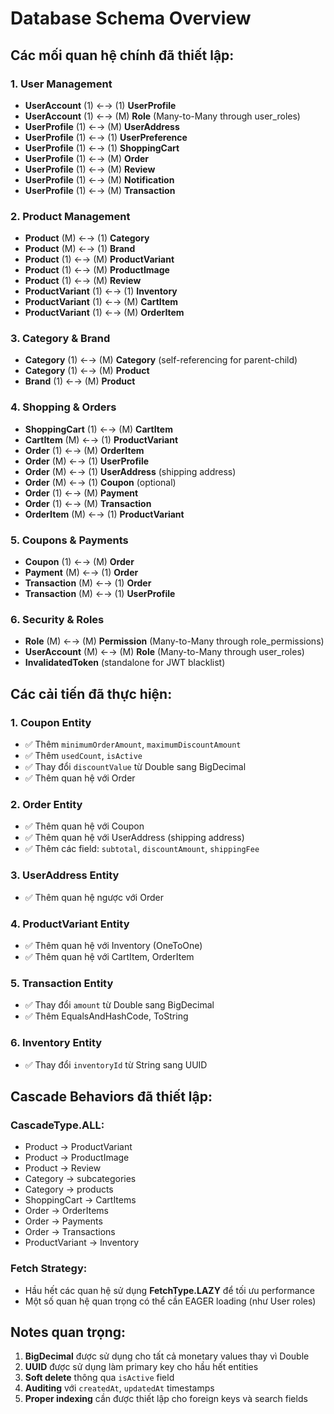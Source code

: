 # Database Schema Overview

## Các mối quan hệ chính đã thiết lập:

### 1. User Management
- **UserAccount** (1) ←→ (1) **UserProfile**
- **UserAccount** (1) ←→ (M) **Role** (Many-to-Many through user_roles)
- **UserProfile** (1) ←→ (M) **UserAddress**
- **UserProfile** (1) ←→ (1) **UserPreference**
- **UserProfile** (1) ←→ (1) **ShoppingCart**
- **UserProfile** (1) ←→ (M) **Order**
- **UserProfile** (1) ←→ (M) **Review**
- **UserProfile** (1) ←→ (M) **Notification**
- **UserProfile** (1) ←→ (M) **Transaction**

### 2. Product Management
- **Product** (M) ←→ (1) **Category**
- **Product** (M) ←→ (1) **Brand**
- **Product** (1) ←→ (M) **ProductVariant**
- **Product** (1) ←→ (M) **ProductImage**
- **Product** (1) ←→ (M) **Review**
- **ProductVariant** (1) ←→ (1) **Inventory**
- **ProductVariant** (1) ←→ (M) **CartItem**
- **ProductVariant** (1) ←→ (M) **OrderItem**

### 3. Category & Brand
- **Category** (1) ←→ (M) **Category** (self-referencing for parent-child)
- **Category** (1) ←→ (M) **Product**
- **Brand** (1) ←→ (M) **Product**

### 4. Shopping & Orders
- **ShoppingCart** (1) ←→ (M) **CartItem**
- **CartItem** (M) ←→ (1) **ProductVariant**
- **Order** (1) ←→ (M) **OrderItem**
- **Order** (M) ←→ (1) **UserProfile**
- **Order** (M) ←→ (1) **UserAddress** (shipping address)
- **Order** (M) ←→ (1) **Coupon** (optional)
- **Order** (1) ←→ (M) **Payment**
- **Order** (1) ←→ (M) **Transaction**
- **OrderItem** (M) ←→ (1) **ProductVariant**

### 5. Coupons & Payments
- **Coupon** (1) ←→ (M) **Order**
- **Payment** (M) ←→ (1) **Order**
- **Transaction** (M) ←→ (1) **Order**
- **Transaction** (M) ←→ (1) **UserProfile**

### 6. Security & Roles
- **Role** (M) ←→ (M) **Permission** (Many-to-Many through role_permissions)
- **UserAccount** (M) ←→ (M) **Role** (Many-to-Many through user_roles)
- **InvalidatedToken** (standalone for JWT blacklist)

## Các cải tiến đã thực hiện:

### 1. Coupon Entity
- ✅ Thêm `minimumOrderAmount`, `maximumDiscountAmount`
- ✅ Thêm `usedCount`, `isActive`
- ✅ Thay đổi `discountValue` từ Double sang BigDecimal
- ✅ Thêm quan hệ với Order

### 2. Order Entity
- ✅ Thêm quan hệ với Coupon
- ✅ Thêm quan hệ với UserAddress (shipping address)
- ✅ Thêm các field: `subtotal`, `discountAmount`, `shippingFee`

### 3. UserAddress Entity
- ✅ Thêm quan hệ ngược với Order

### 4. ProductVariant Entity
- ✅ Thêm quan hệ với Inventory (OneToOne)
- ✅ Thêm quan hệ với CartItem, OrderItem

### 5. Transaction Entity
- ✅ Thay đổi `amount` từ Double sang BigDecimal
- ✅ Thêm EqualsAndHashCode, ToString

### 6. Inventory Entity
- ✅ Thay đổi `inventoryId` từ String sang UUID

## Cascade Behaviors đã thiết lập:

### CascadeType.ALL:
- Product → ProductVariant
- Product → ProductImage
- Product → Review
- Category → subcategories
- Category → products
- ShoppingCart → CartItems
- Order → OrderItems
- Order → Payments
- Order → Transactions
- ProductVariant → Inventory

### Fetch Strategy:
- Hầu hết các quan hệ sử dụng **FetchType.LAZY** để tối ưu performance
- Một số quan hệ quan trọng có thể cần EAGER loading (như User roles)

## Notes quan trọng:
1. **BigDecimal** được sử dụng cho tất cả monetary values thay vì Double
2. **UUID** được sử dụng làm primary key cho hầu hết entities
3. **Soft delete** thông qua `isActive` field
4. **Auditing** với `createdAt`, `updatedAt` timestamps
5. **Proper indexing** cần được thiết lập cho foreign keys và search fields
